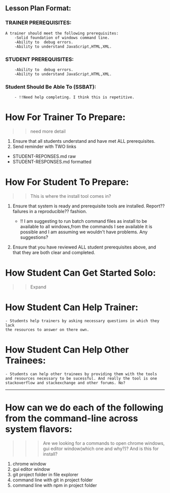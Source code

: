 ## Lesson Plan Format:

### TRAINER PREREQUISITES:
    A trainer should meet the following prerequisites:
        -Solid foundation of windows command line.
        -Ability to  debug errors.
        -Ability to understand JavaScript,HTML,XML.
        
### STUDENT PREREQUISITES:
        -Ability to  debug errors.
        -Ability to understand JavaScript,HTML,XML.

### Student Should Be Able To (SSBAT):
        - !!Need help completing. I think this is repetitive.

# How For Trainer To Prepare:
>> need more detail
1. Ensure that all students understand and have met ALL prerequisites.
2. Send reminder with TWO links
- STUDENT-REPONSES.md raw 
- STUDENT-RESPONSES.md formatted

# How For Student To Prepare:
>> This is where the install tool comes in?
1. Ensure that system is ready and prerequisite tools are installed.  Report?? failures in a reproducible?? fashion.
    - !! I am suggesting to run batch command files as install to be available to all windows,from the commands I see available it is possible and I am assuming we wouldn't have problems. Any suggestions?
    
2. Ensure that you have reviewed ALL student prerequisites above, and that they are both clear and completed.


# How Student Can Get Started Solo:
>> Expand

# How Student Can Help Trainer:
    - Students help trainers by asking necessary questions in which they lack
    the resources to answer on there own.
    
# How Student Can Help Other Trainees:
    - Students can help other trainees by providing them with the tools and resources necessary to be sucessful. And really the tool is one stackoverflow and stackexchange and other forums. No?
    
    

---
# How can we do each of the following from the command-line across system flavors:
>>> Are we looking for a commands to open chrome windows, gui editor window(which one and why?)?
And is this for install?
1. chrome window
2. gui editor window
3. git project folder in file explorer
4. command line with git in project folder
5. command line with npm in project folder